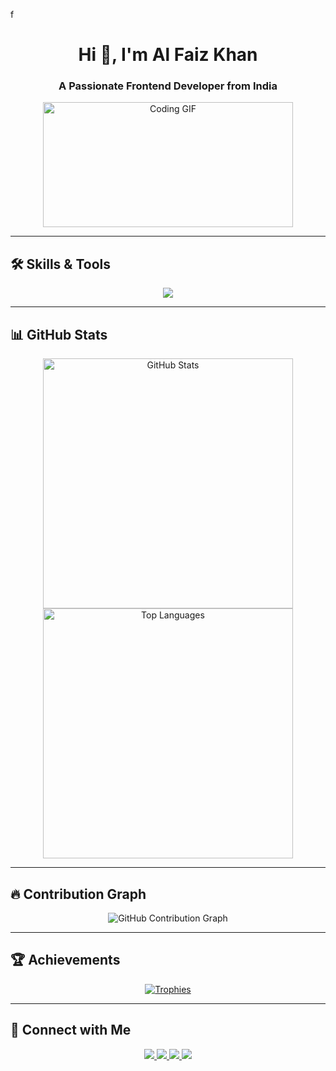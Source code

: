 f<h1 align="center">Hi 👋, I'm Al Faiz Khan</h1>
<h3 align="center">A Passionate Frontend Developer from India</h3>

<div align="center">
  <img src="https://media.tenor.com/qJ5evVs-_uUAAAAC/coding.gif" width="400" height="200" alt="Coding GIF"/>
</div>

---

## 🛠 Skills & Tools  
<p align="center">
  <img src="https://skillicons.dev/icons?i=html,css,js,react,nodejs,express,mongodb,tailwind,git,cpp" />
</p>

---

## 📊 GitHub Stats  
<div align="center">
  <img src="https://github-readme-stats.vercel.app/api?username=AlFaiz&show_icons=true&theme=tokyonight&hide_border=true&border_radius=15&count_private=true" alt="GitHub Stats" width="400"/>
  <img src="https://github-readme-stats.vercel.app/api/top-langs/?username=AlFaiz&layout=compact&theme=tokyonight&hide_border=true&border_radius=15" alt="Top Languages" width="400"/>
</div>

---

## 🔥 Contribution Graph  
<div align="center">
  <img src="https://github-readme-activity-graph.vercel.app/graph?username=AlFaiz&theme=react-dark&bg_color=1a1b27&hide_border=true&radius=15" alt="GitHub Contribution Graph" />
</div>

---

## 🏆 Achievements  
<div align="center">
  <a href="https://github.com/ryo-ma/github-profile-trophy">
    <img src="https://github-profile-trophy.vercel.app/?username=AlFaizKhan&theme=gruvbox&no-frame=true&margin-w=15&row=1&border_radius=15" alt="Trophies" />
  </a>
</div>

---

## 📩 Connect with Me  
<p align="center">
  <a href="https://www.linkedin.com/in/al-faiz-khann/" target="_blank">
    <img src="https://img.shields.io/badge/LinkedIn-0077B5?logo=linkedin&logoColor=white&style=for-the-badge&border_radius=15" />
  </a>
  <a href="https://instagram.com/alfaiwz" target="_blank">
    <img src="https://img.shields.io/badge/Instagram-E4405F?logo=instagram&logoColor=white&style=for-the-badge&border_radius=15" />
  </a>
  <a href="mailto:alfaiz4uu@gmail.com">
    <img src="https://img.shields.io/badge/Email-D14836?logo=gmail&logoColor=white&style=for-the-badge&border_radius=15" />
  </a>
  <a href="tel:+918103421691">
    <img src="https://img.shields.io/badge/Phone-25D366?logo=whatsapp&logoColor=white&style=for-the-badge&border_radius=15" />
  </a>
</p>
